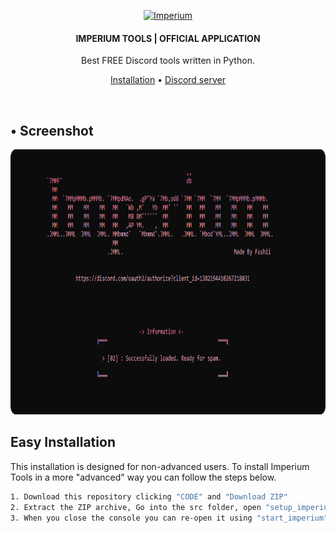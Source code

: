 <p align="center">
	<a href="https://discord.gg/sH5Mh2XfPC"><img src=".assets/.img/icon.ico" alt="Imperium" height="90" /></a>
</p>

<h4 align="center">IMPERIUM TOOLS | OFFICIAL APPLICATION</h4>
<p align="center">
	Best FREE Discord tools written in Python.
</p>

<p align="center">
	<a href="#easy-installation">Installation</a> •
	<a href="https://discord.gg/sH5Mh2XfPC">Discord server</a>
</p>
<br/>

## • Screenshot

<p align="center">
  <img width="915" height="424" src=".assets/.img/Screenshot.png">
</p>

## Easy Installation

This installation is designed for non-advanced users. To install Imperium Tools in a more "advanced" way you can follow the steps below.

```bash
1. Download this repository clicking "CODE" and "Download ZIP"
2. Extract the ZIP archive, Go into the src folder, open "setup_imperium"...
3. When you close the console you can re-open it using "start_imperium".
```

